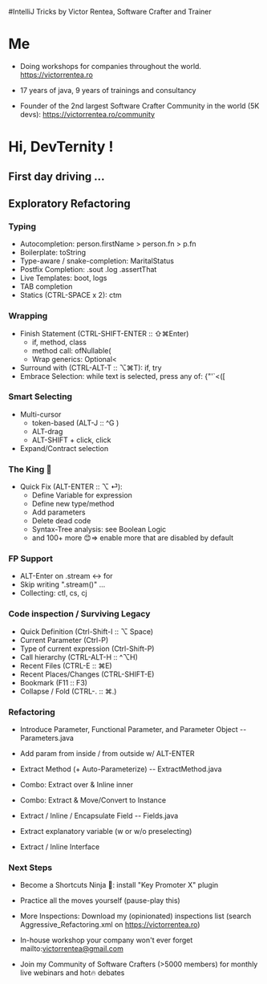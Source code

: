 #IntelliJ Tricks by Victor Rentea, Software Crafter and Trainer

# Me
- Doing workshops for companies throughout the world.
https://victorrentea.ro

- 17 years of java, 9 years of trainings and consultancy

- Founder of the 2nd largest Software Crafter Community 
in the world (5K devs):
https://victorrentea.ro/community


# Hi, DevTernity !

## First day driving ...
## Exploratory Refactoring

### Typing
- Autocompletion: person.firstName > person.fn > p.fn
- Boilerplate: toString
- Type-aware / snake-completion: MaritalStatus  
- Postfix Completion: .sout .log .assertThat
- Live Templates: boot, logs
- TAB completion
- Statics (CTRL-SPACE x 2): ctm

### Wrapping
- Finish Statement (CTRL-SHIFT-ENTER :: ⇧⌘Enter) 
  - if, method, class
  - method call: ofNullable(
  - Wrap generics: Optional<
- Surround with (CTRL-ALT-T :: ⌥⌘T): if, try
- Embrace Selection: while text is selected, press any of: {"'`<([

### Smart Selecting
- Multi-cursor
  - token-based (ALT-J :: ^G )
  - ALT-drag
  - ALT-SHIFT + click, click
- Expand/Contract selection

### The King 👑
- Quick Fix (ALT-ENTER :: ⌥ ⏎):
  - Define Variable for expression
  - Define new type/method
  - Add parameters
  - Delete dead code
  - Syntax-Tree analysis: see Boolean Logic
  - and 100+ more 😊=> enable more that are disabled by default
    
### FP Support
- ALT-Enter on .stream <-> for
- Skip writing ".stream()" ...
- Collecting: ctl, cs, cj

### Code inspection / Surviving Legacy
- Quick Definition (Ctrl-Shift-I :: ⌥ Space)
- Current Parameter (Ctrl-P)
- Type of current expression (Ctrl-Shift-P)
- Call hierarchy (CTRL-ALT-H :: ^⌥H)
- Recent Files (CTRL-E :: ⌘E) 
- Recent Places/Changes (CTRL-SHIFT-E)
- Bookmark (F11 :: F3)
- Collapse / Fold (CTRL-. :: ⌘.)

### Refactoring
- Introduce Parameter, Functional Parameter, and Parameter Object -- Parameters.java
- Add param from inside / from outside w/ ALT-ENTER 

- Extract Method (+ Auto-Parameterize) -- ExtractMethod.java
- Combo: Extract over & Inline inner
- Combo: Extract & Move/Convert to Instance

- Extract / Inline / Encapsulate Field -- Fields.java 
- Extract explanatory variable (w or w/o preselecting)
- Extract / Inline Interface


### Next Steps
- Become a Shortcuts Ninja 🥷: install "Key Promoter X" plugin
- Practice all the moves yourself (pause-play this)
  
- More Inspections: Download my (opinionated) inspections list
  (search Aggressive_Refactoring.xml on https://victorrentea.ro)
- In-house workshop your company won't ever forget  
  mailto:victorrentea@gmail.com

- Join my Community of Software Crafters (>5000 members) 
for monthly live webinars and hot🔥 debates